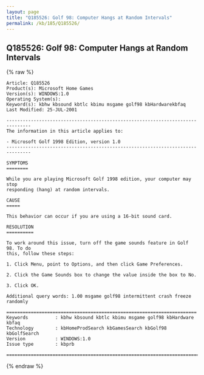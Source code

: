 ```yaml
---
layout: page
title: "Q185526: Golf 98: Computer Hangs at Random Intervals"
permalink: /kb/185/Q185526/
---
```


## Q185526: Golf 98: Computer Hangs at Random Intervals

{% raw %}

	Article: Q185526
	Product(s): Microsoft Home Games
	Version(s): WINDOWS:1.0
	Operating System(s): 
	Keyword(s): kbhw kbsound kbtlc kbimu msgame golf98 kbHardwarekbfaq
	Last Modified: 25-JUL-2001
	
	-------------------------------------------------------------------------------
	The information in this article applies to:
	
	- Microsoft Golf 1998 Edition, version 1.0 
	-------------------------------------------------------------------------------
	
	SYMPTOMS
	========
	
	While you are playing Microsoft Golf 1998 edition, your computer may stop
	responding (hang) at random intervals.
	
	CAUSE
	=====
	
	This behavior can occur if you are using a 16-bit sound card.
	
	RESOLUTION
	==========
	
	To work around this issue, turn off the game sounds feature in Golf 98. To do
	this, follow these steps:
	
	1. Click Menu, point to Options, and then click Game Preferences.
	
	2. Click the Game Sounds box to change the value inside the box to No.
	
	3. Click OK.
	
	Additional query words: 1.00 msgame golf98 intermittent crash freeze randomly
	
	======================================================================
	Keywords          : kbhw kbsound kbtlc kbimu msgame golf98 kbHardware kbfaq
	Technology        : kbHomeProdSearch kbGamesSearch kbGolf98 kbGolfSearch
	Version           : WINDOWS:1.0
	Issue type        : kbprb
	
	=============================================================================
	

{% endraw %}
